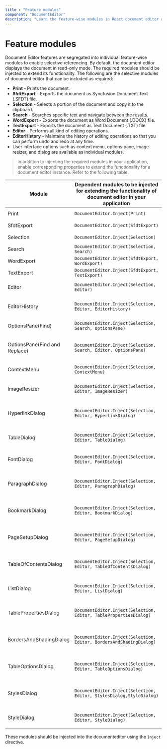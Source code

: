 ```yaml
---
title : "Feature modules"
component: "DocumentEditor"
description: "Learn the feature-wise modules in React document editor and how to integrate it in your application."
---
```


# Feature modules

Document Editor features are segregated into individual feature-wise modules to enable selective referencing. By default, the document editor displays the document in read-only mode. The required modules should be injected to extend its functionality. The following are the selective modules of document editor that can be included as required:
* **Print** - Prints the document.
* **SfdtExport** - Exports the document as Syncfusion Document Text (.SFDT) file.
* **Selection** - Selects a portion of the document and copy it to the clipboard.
* **Search** - Searches specific text and navigate between the results.
* **WordExport** - Exports the document as Word Document (.DOCX) file.
* **TextExport** - Exports the document as Text Document (.TXT) file.
* **Editor** - Performs all kind of editing operations.
* **EditorHistory** - Maintains the history of editing operations so that you can perform undo and redo at any time.
* User interface options such as context menu, options pane, image resizer, and dialog are available as individual modules.

>In addition to injecting the required modules in your application, enable corresponding properties to extend the functionality for a document editor instance.
Refer to the following table.

| Module | Dependent modules to be injected for extending the functionality of document editor in your application | Property to enable the functionality for a document editor instance |
|---|---|---|
|Print|`DocumentEditor.Inject(Print)`|`<DocumentEditorComponent enablePrint= {true} \>`|
|SfdtExport|`DocumentEditor.Inject(SfdtExport)`|`<DocumentEditorComponent enableSfdtExport= {true} \>`|
|Selection|`DocumentEditor.Inject(Selection)`|`<DocumentEditorComponent enableSelection= {true} \>`|
|Search|`DocumentEditor.Inject(Selection, Search)`|`<DocumentEditorComponent enableSearch= {true }\>`|
|WordExport|`DocumentEditor.Inject(SfdtExport, WordExport)`|`<DocumentEditorComponent enableWordExport= {true} \>`|
|TextExport|`DocumentEditor.Inject(SfdtExport, TextExport)`|`<DocumentEditorComponent enableTextExport= {true} \>`|
|Editor|`DocumentEditor.Inject(Selection, Editor)`|`<DocumentEditorComponent isReadOnly= {false} enableEditor= {true }\>`|
|EditorHistory|`DocumentEditor.Inject(Selection, Editor, EditorHistory)`|`<DocumentEditorComponent isReadOnly= {false} enableEditor= {true} enableEditorHistory= {true }\>`|
|OptionsPane(Find)|`DocumentEditor.Inject(Selection, Search, OptionsPane)`|`<DocumentEditorComponent enableSearch= {true} enableOptionsPane= {true }\>`|
|OptionsPane(Find and Replace)|`DocumentEditor.Inject(Selection, Search, Editor, OptionsPane)`|`<DocumentEditorComponent isReadOnly= {false} enableEditor= {true} enableSearch= {true} enableOptionsPane= {true }\>`|
|ContextMenu|`DocumentEditor.Inject(Selection, ContextMenu)`|`<DocumentEditorComponent enableSelection= {true} enableContextMenu= {true }\>`|
|ImageResizer|`DocumentEditor.Inject(Selection, Editor, ImageResizer)`|`<DocumentEditorComponent isReadOnly= {false} enableEditor= {true} enableImageResizer= {true }\>`|
|HyperlinkDialog|`DocumentEditor.Inject(Selection, Editor, HyperlinkDialog)`|`<DocumentEditorComponent isReadOnly= {false} enableEditor= {true} enableHyperlinkDialog= {true }\>`|
|TableDialog|`DocumentEditor.Inject(Selection, Editor, TableDialog)`|`<DocumentEditorComponent isReadOnly= {false} enableEditor= {true} enableTableDialog= {true }\>`|
|FontDialog|`DocumentEditor.Inject(Selection, Editor, FontDialog)`|`<DocumentEditorComponent isReadOnly= {false} enableEditor= {true} enableFontDialog= {true }\>`|
|ParagraphDialog|`DocumentEditor.Inject(Selection, Editor, ParagraphDialog)`|`<DocumentEditorComponent isReadOnly= {false} enableEditor= {true} enableParagraphDialog= {true }\>`|
|BookmarkDialog|`DocumentEditor.Inject(Selection, Editor, BookmarkDialog)`|`<DocumentEditorComponent isReadOnly= {false} enableEditor= {true} enableBookmarkDialog= {true }\>`|
|PageSetupDialog|`DocumentEditor.Inject(Selection, Editor, PageSetupDialog)`|`<DocumentEditorComponent isReadOnly= {false} enableEditor= {true} enablePageSetupDialog= {true }\>`|
|TableOfContentsDialog|`DocumentEditor.Inject(Selection, Editor, TableOfContentsDialog)`|`<DocumentEditorComponent isReadOnly= {false} enableEditor= {true} enableTableOfContentsDialog= {true }\>`|
|ListDialog|`DocumentEditor.Inject(Selection, Editor, ListDialog)`|`<DocumentEditorComponent isReadOnly= {false} enableEditor= {true} enableListDialog= {true }\>`|
|TablePropertiesDialog|`DocumentEditor.Inject(Selection, Editor, TablePropertiesDialog)`|`<DocumentEditorComponent isReadOnly= {false} enableEditor= {true} enableTablePropertiesDialog= {true }\>`|
|BordersAndShadingDialog|`DocumentEditor.Inject(Selection, Editor, BordersAndShadingDialog)`|`<DocumentEditorComponent isReadOnly= {false} enableEditor= {true} enableBordersAndShadingDialog= {true }\>`|
|TableOptionsDialog|`DocumentEditor.Inject(Selection, Editor, TableOptionsDialog)`|`<DocumentEditorComponent isReadOnly= {false} enableEditor= {true} enableTableOptionsDialog= {true }\>`|
|StylesDialog|`DocumentEditor.Inject(Selection, Editor, StylesDialog,StyleDialog)`|`<DocumentEditorComponent isReadOnly= {false} enableEditor= {true} enableStyleDialog= {true ,enableStylesDialog= {true }\>`|
|StyleDialog|`DocumentEditor.Inject(Selection, Editor, StyleDialog)`|`<DocumentEditorComponent isReadOnly= {false} enableEditor= {true} enableStyleDialog= {true }\>`|

These modules should be injected into the documenteditor using the `Inject` directive.